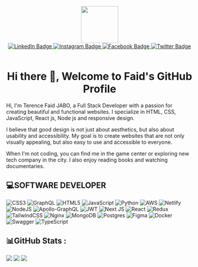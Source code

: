 <div id="header" align="center">
  <img src="https://banner2.cleanpng.com/20180816/ziu/kisspng-security-hacker-computer-security-certified-ethica-download-geek-app-hacking-apk-for-android-android-5b757834c0f053.6087479615344251407903.jpg" width="100"/>
  <div id="badges">
  <a href="https://www.linkedin.com/in/faid-terence-jabo-3b35a624b/">
    <img src="https://img.shields.io/badge/LinkedIn-blue?style=for-the-badge&logo=linkedin&logoColor=white" alt="LinkedIn Badge"/>
  </a>
  <a href="https://www.instagram.com/thestunna_420/">
    <img src="https://img.shields.io/badge/Instagram-gray?style=for-the-badge&logo=instagram&logoColor=white" alt="Instagram Badge"/>
  </a>
  <a href="https://web.facebook.com/#">
    <img src="https://img.shields.io/badge/Facebook-green?style=for-the-badge&logo=facebook&logoColor=white" alt="Facebook Badge"/>
  </a>
  <a href="https://twitter.com/thestunna_420">
    <img src="https://img.shields.io/badge/Twitter-blue?style=for-the-badge&logo=twitter&logoColor=white" alt="Twitter Badge"/>
  </a>
</div>

  </div>
  <br>
<div id="HeaderTitile" align="center">
  <h1>Hi there 👋, Welcome to Faid's GitHub Profile </h1>
  </div>
<div class="text">
        <p>Hi, I'm Terence Faid JABO, a Full Stack Developer with a passion for creating beautiful and functional websites. I
          specialize in HTML, CSS, JavaScript, React js, Node js and responsive design.</p>
        <p>I believe that good design is not just about aesthetics, but also about usability and accessibility. My goal
          is to create websites that are not only visually appealing, but also easy to use and accessible to everyone.
        </p>
        <p>When I'm not coding, you can find me in the game center or exploring new tech company in the city. I also
          enjoy reading books and watching documentaries.</p>
      </div>

## 💻SOFTWARE DEVELOPER
![CSS3](https://img.shields.io/badge/css3-%231572B6.svg?style=for-the-badge&logo=css3&logoColor=white) ![GraphQL](https://img.shields.io/badge/-GraphQL-E10098?style=for-the-badge&logo=graphql&logoColor=white) ![HTML5](https://img.shields.io/badge/html5-%23E34F26.svg?style=for-the-badge&logo=html5&logoColor=white) ![JavaScript](https://img.shields.io/badge/javascript-%23323330.svg?style=for-the-badge&logo=javascript&logoColor=%23F7DF1E) ![Python](https://img.shields.io/badge/python-3670A0?style=for-the-badge&logo=python&logoColor=ffdd54) ![AWS](https://img.shields.io/badge/AWS-%23FF9900.svg?style=for-the-badge&logo=amazon-aws&logoColor=white) ![Netlify](https://img.shields.io/badge/netlify-%23000000.svg?style=for-the-badge&logo=netlify&logoColor=#00C7B7)![NodeJS](https://img.shields.io/badge/node.js-6DA55F?style=for-the-badge&logo=node.js&logoColor=white) ![Apollo-GraphQL](https://img.shields.io/badge/-ApolloGraphQL-311C87?style=for-the-badge&logo=apollo-graphql) ![JWT](https://img.shields.io/badge/JWT-black?style=for-the-badge&logo=JSON%20web%20tokens) ![Next JS](https://img.shields.io/badge/Next-black?style=for-the-badge&logo=next.js&logoColor=white) ![React](https://img.shields.io/badge/react-%2320232a.svg?style=for-the-badge&logo=react&logoColor=%2361DAFB) ![Redux](https://img.shields.io/badge/redux-%23593d88.svg?style=for-the-badge&logo=redux&logoColor=white) ![TailwindCSS](https://img.shields.io/badge/tailwindcss-%2338B2AC.svg?style=for-the-badge&logo=tailwind-css&logoColor=white) ![Nginx](https://img.shields.io/badge/nginx-%23009639.svg?style=for-the-badge&logo=nginx&logoColor=white) ![MongoDB](https://img.shields.io/badge/MongoDB-%234ea94b.svg?style=for-the-badge&logo=mongodb&logoColor=white) ![Postgres](https://img.shields.io/badge/postgres-%23316192.svg?style=for-the-badge&logo=postgresql&logoColor=white) 	![Figma](https://img.shields.io/badge/figma-%23F24E1E.svg?style=for-the-badge&logo=figma&logoColor=white) ![Docker](https://img.shields.io/badge/docker-%230db7ed.svg?style=for-the-badge&logo=docker&logoColor=white) ![Swagger](https://img.shields.io/badge/-Swagger-%23Clojure?style=for-the-badge&logo=swagger&logoColor=white) ![TypeScript](https://img.shields.io/badge/typescript-%23007ACC.svg?style=for-the-badge&logo=typescript&logoColor=white)

## 📊GitHub Stats :
![](https://github-readme-stats.vercel.app/api?username=faid-terence&theme=highcontrast&hide_border=false&include_all_commits=true&count_private=false)
![](https://github-readme-stats.vercel.app/api/top-langs/?username=faid-terence&theme=highcontrast&hide_border=false&include_all_commits=true&count_private=false&layout=compact)
![](https://github-readme-streak-stats.herokuapp.com/?user=faid-terence&theme=highcontrast&hide_border=false)<br/>

